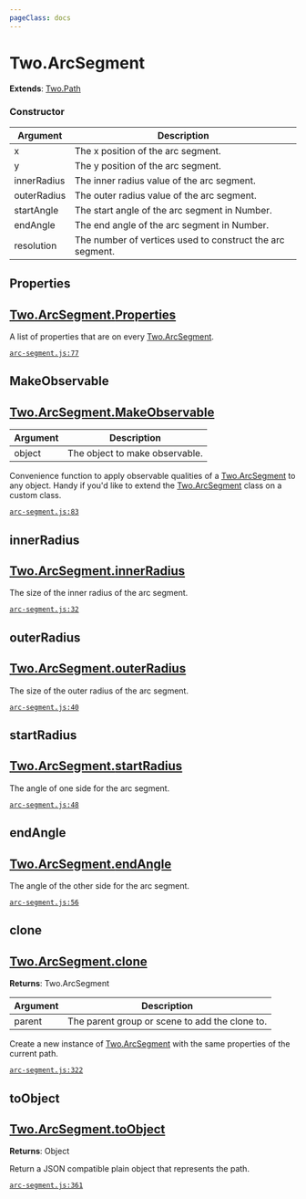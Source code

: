 ```yaml
---
pageClass: docs
---
```


# Two.ArcSegment


<div class="extends">

__Extends__: [Two.Path](/documentation/path/)

</div>





<div class="meta">
  <custom-button text="Source" type="source" href="https://github.com/jonobr1/two.js/blob/dev/src/shapes/arc-segment.js" />
</div>



### Constructor


| Argument | Description |
| ---- | ----------- |
|  x  | The x position of the arc segment. |
|  y  | The y position of the arc segment. |
|  innerRadius  | The inner radius value of the arc segment. |
|  outerRadius  | The outer radius value of the arc segment. |
|  startAngle  | The start angle of the arc segment in Number. |
|  endAngle  | The end angle of the arc segment in Number. |
|  resolution  | The number of vertices used to construct the arc segment. |



<div class="static member ">

## Properties

<h2 class="longname" aria-hidden="true"><a href="#Properties"><span class="prefix">Two.ArcSegment.</span><span class="shortname">Properties</span></a></h2>










<div class="properties">

A list of properties that are on every [Two.ArcSegment](/documentation/arcsegment).

</div>








<div class="meta">

  [`arc-segment.js:77`](https://github.com/jonobr1/two.js/blob/dev/src/shapes/arc-segment.js#L77)

</div>






</div>



<div class="static function ">

## MakeObservable

<h2 class="longname" aria-hidden="true"><a href="#MakeObservable"><span class="prefix">Two.ArcSegment.</span><span class="shortname">MakeObservable</span></a></h2>












<div class="params">

| Argument | Description |
| ---- | ----------- |
|  object  | The object to make observable. |
</div>




<div class="description">

Convenience function to apply observable qualities of a [Two.ArcSegment](/documentation/arcsegment) to any object. Handy if you'd like to extend the [Two.ArcSegment](/documentation/arcsegment) class on a custom class.

</div>



<div class="meta">

  [`arc-segment.js:83`](https://github.com/jonobr1/two.js/blob/dev/src/shapes/arc-segment.js#L83)

</div>






</div>



<div class="instance member ">

## innerRadius

<h2 class="longname" aria-hidden="true"><a href="#innerRadius"><span class="prefix">Two.ArcSegment.</span><span class="shortname">innerRadius</span></a></h2>










<div class="properties">

The size of the inner radius of the arc segment.

</div>








<div class="meta">

  [`arc-segment.js:32`](https://github.com/jonobr1/two.js/blob/dev/src/shapes/arc-segment.js#L32)

</div>






</div>



<div class="instance member ">

## outerRadius

<h2 class="longname" aria-hidden="true"><a href="#outerRadius"><span class="prefix">Two.ArcSegment.</span><span class="shortname">outerRadius</span></a></h2>










<div class="properties">

The size of the outer radius of the arc segment.

</div>








<div class="meta">

  [`arc-segment.js:40`](https://github.com/jonobr1/two.js/blob/dev/src/shapes/arc-segment.js#L40)

</div>






</div>



<div class="instance member ">

## startRadius

<h2 class="longname" aria-hidden="true"><a href="#startRadius"><span class="prefix">Two.ArcSegment.</span><span class="shortname">startRadius</span></a></h2>










<div class="properties">

The angle of one side for the arc segment.

</div>








<div class="meta">

  [`arc-segment.js:48`](https://github.com/jonobr1/two.js/blob/dev/src/shapes/arc-segment.js#L48)

</div>






</div>



<div class="instance member ">

## endAngle

<h2 class="longname" aria-hidden="true"><a href="#endAngle"><span class="prefix">Two.ArcSegment.</span><span class="shortname">endAngle</span></a></h2>










<div class="properties">

The angle of the other side for the arc segment.

</div>








<div class="meta">

  [`arc-segment.js:56`](https://github.com/jonobr1/two.js/blob/dev/src/shapes/arc-segment.js#L56)

</div>






</div>



<div class="instance function ">

## clone

<h2 class="longname" aria-hidden="true"><a href="#clone"><span class="prefix">Two.ArcSegment.</span><span class="shortname">clone</span></a></h2>




<div class="returns">

__Returns__: Two.ArcSegment



</div>









<div class="params">

| Argument | Description |
| ---- | ----------- |
|  parent  | The parent group or scene to add the clone to. |
</div>




<div class="description">

Create a new instance of [Two.ArcSegment](/documentation/arcsegment) with the same properties of the current path.

</div>



<div class="meta">

  [`arc-segment.js:322`](https://github.com/jonobr1/two.js/blob/dev/src/shapes/arc-segment.js#L322)

</div>






</div>



<div class="instance function ">

## toObject

<h2 class="longname" aria-hidden="true"><a href="#toObject"><span class="prefix">Two.ArcSegment.</span><span class="shortname">toObject</span></a></h2>




<div class="returns">

__Returns__: Object



</div>












<div class="description">

Return a JSON compatible plain object that represents the path.

</div>



<div class="meta">

  [`arc-segment.js:361`](https://github.com/jonobr1/two.js/blob/dev/src/shapes/arc-segment.js#L361)

</div>






</div>


